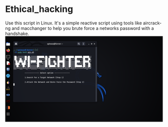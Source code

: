 # Ethical_hacking
Use this script in Linux.
It's a simple reactive script using tools like aircrack-ng and macchanger to help you brute force a networks password with a handshake.
<img src=wi-fighter.png >
